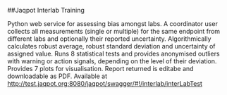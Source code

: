 ##Jaqpot Interlab Training 

Python web service for assessing bias amongst labs. A coordinator user collects all measurements (single or multiple) for the same endpoint from different labs and optionally their reported uncertainty. Algorithmically calculates robust average, robust standard deviation and uncertainty of assigned value. Runs 8 statistical tests and provides anonymised outliers with warning or action signals, depending on the level of their deviation. Provides 7 plots for visualisation. Report returned is editabe and downloadable as PDF. Available at  http://test.jaqpot.org:8080/jaqpot/swagger/#!/interlab/interLabTest
